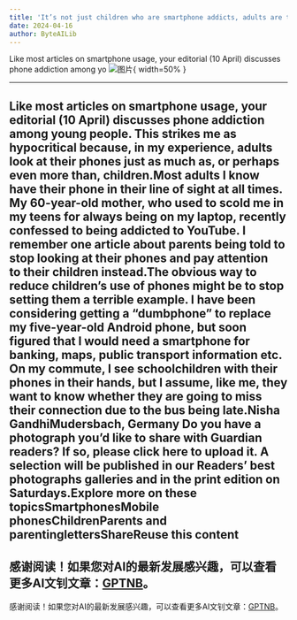```yaml
---
title: 'It’s not just children who are smartphone addicts, adults are too'
date: 2024-04-16
author: ByteAILib
---
```


Like most articles on smartphone usage, your editorial (10 April) discusses phone addiction among yo
![图片](https://i.guim.co.uk/img/media/b07bdb4f28f04894b42a022d9fa18c91f459f5c0/0_224_6720_4032/master/6720.jpg){ width=50% }

---
Like most articles on smartphone usage, your editorial (10 April) discusses phone addiction among young people. This strikes me as hypocritical because, in my experience, adults look at their phones just as much as, or perhaps even more than, children.Most adults I know have their phone in their line of sight at all times. My 60-year-old mother, who used to scold me in my teens for always being on my laptop, recently confessed to being addicted to YouTube. I remember one article about parents being told to stop looking at their phones and pay attention to their children instead.The obvious way to reduce children’s use of phones might be to stop setting them a terrible example. I have been considering getting a “dumbphone” to replace my five-year-old Android phone, but soon figured that I would need a smartphone for banking, maps, public transport information etc. On my commute, I see schoolchildren with their phones in their hands, but I assume, like me, they want to know whether they are going to miss their connection due to the bus being late.Nisha GandhiMudersbach, Germany Do you have a photograph you’d like to share with Guardian readers? If so, please click here to upload it. A selection will be published in our Readers’ best photographs galleries and in the print edition on Saturdays.Explore more on these topicsSmartphonesMobile phonesChildrenParents and parentinglettersShareReuse this content
---
感谢阅读！如果您对AI的最新发展感兴趣，可以查看更多AI文钊文章：[GPTNB](https://gptnb.com)。
---
感谢阅读！如果您对AI的最新发展感兴趣，可以查看更多AI文钊文章：[GPTNB](https://gptnb.com)。
